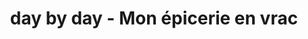 ---
title: "day by day - Mon épicerie en vrac"
url: /grenoble/day-by-day-mon-epicerie-en-vrac/
shop: Lebensmittel
---